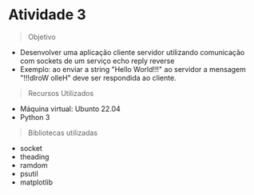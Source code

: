 <h1> Atividade 3</h1>


>Objetivo 
+ Desenvolver uma aplicação cliente servidor utilizando comunicação com sockets de um serviço echo reply reverse
+ Exemplo: ao enviar a string "Hello World!!!" ao servidor a mensagem "!!!dlroW olleH" deve ser respondida ao cliente.


> Recursos Utilizados 
+ Máquina virtual: Ubunto 22.04
+ Python 3

> Bibliotecas utilizadas 
+ socket
+ theading
+ ramdom
+ psutil
+ matplotlib

